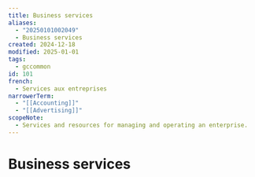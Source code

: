 ```yaml
---
title: Business services
aliases:
  - "20250101002049"
  - Business services
created: 2024-12-18
modified: 2025-01-01
tags:
  - gccommon
id: 101
french:
  - Services aux entreprises
narrowerTerm:
  - "[[Accounting]]"
  - "[[Advertising]]"
scopeNote:
  - Services and resources for managing and operating an enterprise.
---
```

# Business services
